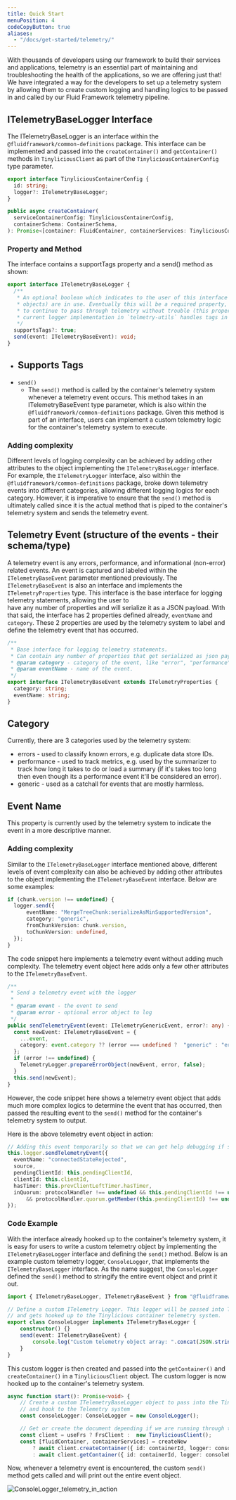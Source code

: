 ```yaml
---
title: Quick Start
menuPosition: 4
codeCopyButton: true
aliases:
  - "/docs/get-started/telemetry/"
---
```



With thousands of developers using our framework to build their services and applications, telemetry is an essential part of maintaining and troubleshooting the health of the applications, so we are offering just that! We have integrated a way for the developers to set up a telemetry system by allowing them to create custom logging and handling logics to be passed in and called by our Fluid Framework telemetry pipeline.

## ITelemetryBaseLogger Interface

The ITelemetryBaseLogger is an interface within the `@fluidframework/common-definitions` package. This interface can be implemented and passed into the `createContainer()` and `getContainer()` methods in `TinyliciousClient` as part of the `TinyliciousContainerConfig` type parameter.

```ts
export interface TinyliciousContainerConfig {
  id: string;
  logger?: ITelemetryBaseLogger;
}
```

```ts
public async createContainer(
  serviceContainerConfig: TinyliciousContainerConfig,
  containerSchema: ContainerSchema,
): Promise<[container: FluidContainer, containerServices: TinyliciousContainerServices]>
```


### Property and Method

The interface contains a supportTags property and a send() method as shown:

```ts
export interface ITelemetryBaseLogger {
  /**
   * An optional boolean which indicates to the user of this interface that tags (i.e. `ITaggedTelemetryPropertyType`
   * objects) are in use. Eventually this will be a required property, but this is a stopgap that allows older hosts
   * to continue to pass through telemetry without trouble (this property will simply show up undefined), while our
   * current logger implementation in `telmetry-utils` handles tags in a separate manner.
   */
  supportsTags?: true;
  send(event: ITelemetryBaseEvent): void;
}
```

- Supports Tags
  -
- `send()`
  - The `send()` method is called by the container's telemetry system whenever a telemetry event occurs. This method takes in an ITelemetryBaseEvent type parameter, which is also within the `@fluidframework/common-definitions` package. Given this method is part of an interface, users can implement a custom telemetry logic for the container's telemetry system to execute.

### Adding complexity

Different levels of logging complexity can be achieved by adding other attributes to the object implementing the `ITelemetryBaseLogger` interface. For example, the `ITelemetryLogger` interface, also within the `@fluidframework/common-definitions` package, broke down telemetry events into different categories, allowing different logging logics for each category. However, it is imperative to ensure that the `send()` method is ultimately called since it is the actual method that is piped to the container's telemetry system and sends the telemetry event.

## Telemetry Event (structure of the events - their schema/type)

A telemetry event is any errors, performance, and informational (non-error) related events. An event is captured and labeled within the `ITelemetryBaseEvent` parameter mentioned previously. The `ITelemetryBaseEvent` is also an interface and implements the `ITelemetryProperties` type. This interface is the base interface for logging telemetry statements, allowing the user to have any number of properties and will serialize it as a JSON payload. With that said, the interface has 2 properties defined already, `eventName` and `category`. These 2 properties are used by the telemetry system to label and define the telemetry event that has occurred.

```ts
/**
 * Base interface for logging telemetry statements.
 * Can contain any number of properties that get serialized as json payload.
 * @param category - category of the event, like "error", "performance", "generic", etc.
 * @param eventName - name of the event.
 */
export interface ITelemetryBaseEvent extends ITelemetryProperties {
  category: string;
  eventName: string;
}
```

## Category

Currently, there are 3 categories used by the telemetry system:

- errors - used to classify known errors, e.g. duplicate data store IDs.
- performance - used to track metrics, e.g. used by the summarizer to track how long it takes to do or load a summary (if it's takes too long then even though its a performance event it'll be considered an error).
- generic - used as a catchall for events that are mostly harmless.

## Event Name

This property is currently used by the telemetry system to indicate the event in a more descriptive manner.

### Adding complexity

Similar to the `ITelemetryBaseLogger` interface mentioned above, different levels of event complexity can also be achieved by adding other attributes to the object implementing the `ITelemetryBaseEvent` interface. Below are some examples:

```ts
if (chunk.version !== undefined) {
  logger.send({
      eventName: "MergeTreeChunk:serializeAsMinSupportedVersion",
      category: "generic",
      fromChunkVersion: chunk.version,
      toChunkVersion: undefined,
  });
}
```

The code snippet here implements a telemetry event without adding much complexity. The telemetry event object here adds only a few other attributes to the `ITelemetryBaseEvent`.

```ts
/**
 * Send a telemetry event with the logger
 *
 * @param event - the event to send
 * @param error - optional error object to log
 */
public sendTelemetryEvent(event: ITelemetryGenericEvent, error?: any) {
  const newEvent: ITelemetryBaseEvent = {
    ...event,
    category: event.category ?? (error === undefined ?  "generic" : "error"),
  };
  if (error !== undefined) {
    TelemetryLogger.prepareErrorObject(newEvent, error, false);
  }
  this.send(newEvent);
}
```

However, the code snippet here shows a telemetry event object that adds much more complex logics to determine the event that has occurred, then passed the resulting event to the `send()` method for the container's telemetry system to output.

Here is the above telemetry event object in action:

```ts
// Adding this event temporarily so that we can get help debugging if something goes wrong.
this.logger.sendTelemetryEvent({
  eventName: "connectedStateRejected",
  source,
  pendingClientId: this.pendingClientId,
  clientId: this.clientId,
  hasTimer: this.prevClientLeftTimer.hasTimer,
  inQuorum: protocolHandler !== undefined && this.pendingClientId !== undefined
      && protocolHandler.quorum.getMember(this.pendingClientId) !== undefined,
});
```

### Code Example

With the interface already hooked up to the container's telemetry system, it is easy for users to write a custom telemetry object by implementing the `ITelemetryBaseLogger` interface and defining the `send()` method. Below is an example custom telemetry logger, `ConsoleLogger`, that implements the `ITelemetryBaseLogger` interface. As the name suggest, the `ConsoleLogger` defined the `send()` method to stringify the entire event object and print it out.

```ts
import { ITelemetryBaseLogger, ITelemetryBaseEvent } from "@fluidframework/common-definitions";

// Define a custom ITelemetry Logger. This logger will be passed into TinyliciousClient
// and gets hooked up to the Tinylicious container telemetry system.
export class ConsoleLogger implements ITelemetryBaseLogger {
    constructor() {}
    send(event: ITelemetryBaseEvent) {
        console.log("Custom telemetry object array: ".concat(JSON.stringify(event)));
    }
}
```

This custom logger is then created and passed into the `getContainer()` and `createContainer()` in a `TinyliciousClient` object. The custom logger is now hooked up to the container's telemetry system.

```ts
async function start(): Promise<void> {
    // Create a custom ITelemetryBaseLogger object to pass into the Tinylicious container
    // and hook to the Telemetry system
    const consoleLogger: ConsoleLogger = new ConsoleLogger();

    // Get or create the document depending if we are running through the create new flow
    const client = useFrs ? FrsClient :  new TinyliciousClient();
    const [fluidContainer, containerServices] = createNew
        ? await client.createContainer({ id: containerId, logger: consoleLogger }, containerSchema)
        : await client.getContainer({ id: containerId, logger: consoleLogger }, containerSchema);
```

Now, whenever a telemetry event is encountered, the custom `send()` method gets called and will print out the entire event object.

![ConsoleLogger_telemetry_in_action](../static/images/consoleLogger_in_action.png "ConsoleLogger_telemetry_in_action")


